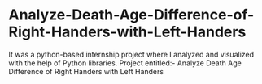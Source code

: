 # Analyze-Death-Age-Difference-of-Right-Handers-with-Left-Handers
It was a python-based internship project where I analyzed and visualized with the help of Python libraries.
Project entitled:- Analyze Death Age Difference of Right Handers with Left Handers

